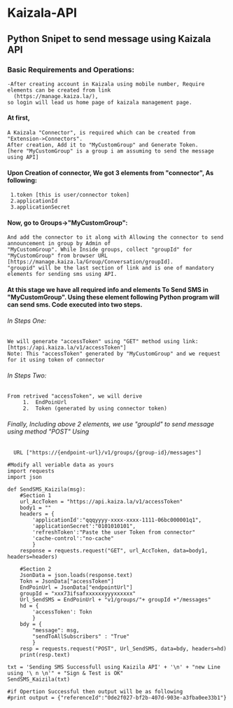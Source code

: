 # Kaizala-API
## Python Snipet to send message using Kaizala API

### Basic Requirements and Operations:
    -After creating account in Kaizala using mobile number, Require elements can be created from link 
      (https://manage.kaiza.la/), 
    so login will lead us home page of kaizala management page.

#### At first, 
    A Kaizala "Connector", is required which can be created from "Extension->Connectors". 
    After creation, Add it to "MyCustomGroup" and Generate Token. 
    [here "MyCustomGroup" is a group i am assuming to send the message using API]

#### Upon Creation of connector, We got 3 elements from "connector", As following:
	 1.token [this is user/connector token]
	 2.applicationId
	 3.applicationSecret

#### Now, go to Groups->"MyCustomGroup":
    And add the connector to it along with Allowing the connector to send announcement in group by Admin of 
    "MyCustomGroup". While Inside groups, collect "groupId" for "MyCustomGroup" from browser URL
    [https://manage.kaiza.la/Group/Conversation/groupId].
    "groupid" will be the last section of link and is one of mandatory elements for sending sms using API.

#### At this stage we have all required info and elements To Send SMS in "MyCustomGroup". Using these element following Python program will can send sms. Code executed into two steps.

###### In Steps One: 
    We will generate "accessToken" using "GET" method using link: [https://api.kaiza.la/v1/accessToken"]
    Note: This "accessToken" generated by "MyCustomGroup" and we request for it using token of connector   
###### In Steps Two:
    From retrived "accessToken", we will derive
	     1.  EndPoinUrl
	     2.  Token (generated by using connector token)

###### Finally, Including above 2 elements, we use "groupId" to send message using method "POST" Using
      URL ["https://{endpoint-url}/v1/groups/{group-id}/messages"]

```
#Modify all veriable data as yours
import requests
import json

def SendSMS_Kaizila(msg):
    #Section 1
	url_AccToken = "https://api.kaiza.la/v1/accessToken"
    body1 = ""
    headers = {
        'applicationId':"qqqyyyy-xxxx-xxxx-1111-06bc000001q1",
        'applicationSecret':"0101010101",
		'refreshToken':"Paste the user Token from connector"
        'cache-control':"no-cache"
        }
    response = requests.request("GET", url_AccToken, data=body1, headers=headers)
    
	#Section 2
	JsonData = json.loads(response.text)
    Tokn = JsonData["accessToken"]
    EndPoinUrl = JsonData["endpointUrl"]
    groupId = "xxx73ifsafxxxxxxyyyxxxxxx" 
    Url_SendSMS = EndPoinUrl + "v1/groups/"+ groupId +"/messages"
    hd = {
        'accessToken': Tokn
        }
    bdy = {
        "message": msg,
        "sendToAllSubscribers" : "True"
        }
    resp = requests.request("POST", Url_SendSMS, data=bdy, headers=hd)
    print(resp.text)

txt = 'Sending SMS Successfull using Kaizila API' + '\n' + "new Line using '\ n \n'" + "Sign & Test is OK"
SendSMS_Kaizila(txt)

#if Opertion Successful then output will be as following
#print output = {"referenceId":"0de2f027-bf2b-407d-903e-a3fba0ee33b1"}
```
